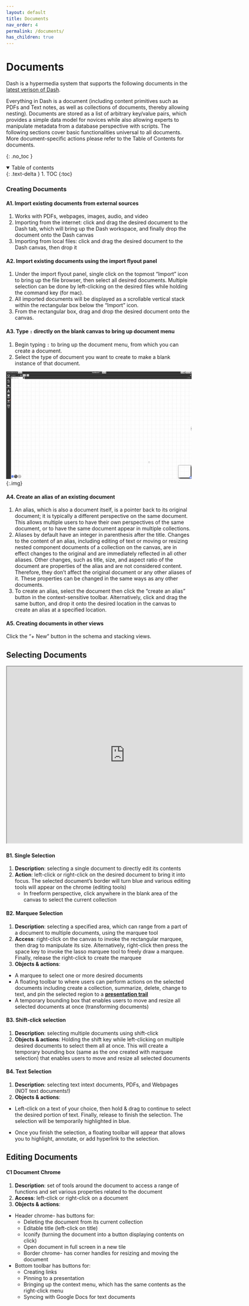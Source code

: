 ```yaml
---
layout: default
title: Documents
nav_order: 4
permalink: /documents/
has_children: true
---
```


# Documents

Dash is a hypermedia system that supports the following documents in the [latest verison of Dash](https://browndash.com/login).

Everything in Dash is a document (including content primitives such as PDFs and Text notes, as well as collections of documents, thereby allowing nesting).  Documents are stored as a list of arbitrary key/value pairs, which provides a simple data model for novices while also allowing experts to manipulate metadata from a database perspective with scripts. The following sections cover basic functionalities universal to all documents. More document-specific actions please refer to the Table of Contents for documents. 

{: .no_toc }

<details open markdown="block">
  <summary>
    Table of contents
  </summary>
  {: .text-delta }
1. TOC
{:toc}
</details>



### Creating Documents

#### A1. Import existing documents from external sources
1. Works with PDFs, webpages, images, audio, and video
2. Importing from the internet: click and drag the desired document to the Dash tab, which will bring up the Dash workspace, and finally drop the document onto the Dash canvas
3. Importing from local files: click and drag the desired document to the Dash canvas, then drop it

#### A2. Import existing documents using the import flyout panel
1. Under the import flyout panel, single click on the topmost “Import” icon to bring up the file browser, then select all desired documents. Multiple selection can be done by left-clicking on the desired files while holding the command key (for mac). 
2. All imported documents will be displayed as a scrollable vertical stack within the rectangular box below the “Import” icon. 
3. From the rectangular box, drag and drop the desired document onto the canvas. 

#### A3. Type `:` directly on the blank canvas to bring up document menu
1. Begin typing `:` to bring up the document menu, from which you can create a document.
2. Select the type of document you want to create to make a blank instance of that document.

![](../../assets/gifs/gettingstarted/createnode.gif){:.img}

#### A4. Create an alias of an existing document
1. An alias, which is also a document itself, is a pointer back to its original document; it is typically a different perspective on the same document. This allows multiple users to have their own perspectives of the same document, or to have the same document appear in multiple collections.
2. Aliases by default have an integer in parenthesis after the title. 
Changes to the content of an alias, including editing of text or moving or resizing nested component documents of a collection on the canvas, are in effect changes to the original and are immediately reflected in all other aliases.  Other changes, such as title, size, and aspect ratio of the document  are properties of the alias and are not considered content. Therefore, they don’t affect the original document or any other aliases of it. These properties can be changed in the same ways as any other documents.
1. To create an alias, select the document then click the “create an alias” button in the context-sensitive toolbar. Alternatively, click and drag the same button, and drop it onto the desired location in the canvas to create an alias at a specified location. 

#### A5. Creating documents in other views
Click the “+ New” button in the schema and stacking views.


## Selecting Documents
<iframe src="https://drive.google.com/file/d/1P0oC6gUnRs79GWN3buydguY3kmRsZP9A/preview" width="640" height="480" allow="autoplay" allowfullscreen="allowfullscreen"></iframe>

#### B1. Single Selection
1. **Description**: selecting a single document to directly edit its contents
2. **Action**: left-click or right-click on the desired document to bring it into focus. The selected document’s border will turn blue and various editing tools will appear on the chrome (editing tools)
   * In freeform perspective, click anywhere in the blank area of the canvas to select the current collection

#### B2. Marquee Selection
1. **Description**: selecting a specified area, which can range from a part of a document to multiple documents, using the marquee tool
2. **Access**: right-click on the canvas to invoke the rectangular marquee, then drag to manipulate its size. Alternatively, right-click then press the space key to invoke the lasso marquee tool to freely draw a marquee. Finally, release the right-click to create the marquee
3. **Objects & actions**: 
* A marquee to select one or more desired documents
* A floating toolbar to where users can perform actions on the selected documents including create a collection, summarize, delete, change to text, and pin the selected region to a **[presentation trail](../features/trails.md)**
* A temporary bounding box that enables users to move and resize all selected documents at once (transforming documents)

#### B3. Shift-click selection
1. **Description**: selecting multiple documents using shift-click 
2. **Objects & actions**:
  Holding the shift key while left-clicking on multiple desired documents to select them all at once. This will create a temporary bounding box (same as the one created with marquee selection) that enables users to move and resize all selected documents

#### B4. Text Selection
1. **Description**: selecting text intext documents, PDFs, and Webpages (NOT text documents!)
2. **Objects & actions**:
* Left-click on a text of your choice, then hold & drag to continue to select the desired portion of text. Finally, release to finish the selection. The selection will be temporarily highlighted in blue. 

* Once you finish the selection, a floating toolbar will appear that allows you to highlight, annotate, or add hyperlink to the selection.

## Editing Documents

#### C1 Document Chrome
1. **Description**: set of tools around the document to access a range of functions and set various properties related to the document
2. **Access**: left-click or right-click on a document
3. **Objects & actions**:
 - Header chrome- has buttons for: 
     - Deleting the document from its current collection
     - Editable title (left-click on title)
     - Iconify (turning the document into a button displaying contents on click)
     - Open document in full screen in a new tile
     - Border chrome- has corner handles for resizing and moving the document 
 - Bottom toolbar has buttons for:
     - Creating links
     - Pinning to a presentation
     - Bringing up the context menu, which has the same contents as the right-click menu
     - Syncing with Google Docs for text documents



